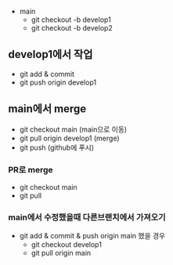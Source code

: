 - main
  - git checkout -b develop1
  - git checkout -b develop2

## develop1에서 작업

- git add & commit
- git push origin develop1

## main에서 merge

- git checkout main (main으로 이동)
- git pull origin develop1 (merge)
- git push (github에 푸시)

### PR로 merge

- git checkout main
- git pull

### main에서 수정했을때 다른브랜치에서 가져오기

- git add & commit & push origin main 했을 경우
  - git checkout develop1
  - git pull origin main
